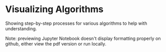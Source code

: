 # Visualizing Algorithms

Showing step-by-step processes for various algorithms to help with understanding.

Note: previewing Jupyter Notebook doesn't display formatting properly on github, either view the pdf version or run locally.
